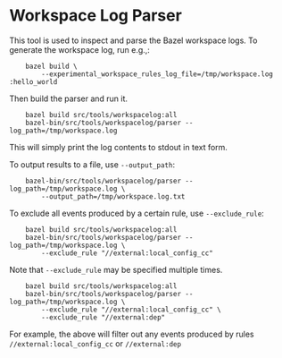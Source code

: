 # Workspace Log Parser

This tool is used to inspect and parse the Bazel workspace logs.
To generate the workspace log, run e.g.,:

        bazel build \
            --experimental_workspace_rules_log_file=/tmp/workspace.log :hello_world

Then build the parser and run it.

        bazel build src/tools/workspacelog:all
        bazel-bin/src/tools/workspacelog/parser --log_path=/tmp/workspace.log

This will simply print the log contents to stdout in text form.


To output results to a file, use `--output_path`:

        bazel-bin/src/tools/workspacelog/parser --log_path=/tmp/workspace.log \
            --output_path=/tmp/workspace.log.txt


To exclude all events produced by a certain rule, use `--exclude_rule`:

        bazel build src/tools/workspacelog:all
        bazel-bin/src/tools/workspacelog/parser --log_path=/tmp/workspace.log \
            --exclude_rule "//external:local_config_cc"

Note that `--exclude_rule` may be specified multiple times.

        bazel build src/tools/workspacelog:all
        bazel-bin/src/tools/workspacelog/parser --log_path=/tmp/workspace.log \
            --exclude_rule "//external:local_config_cc" \
            --exclude_rule "//external:dep"

For example, the above will filter out any events produced by rules
`//external:local_config_cc` or `//external:dep`

